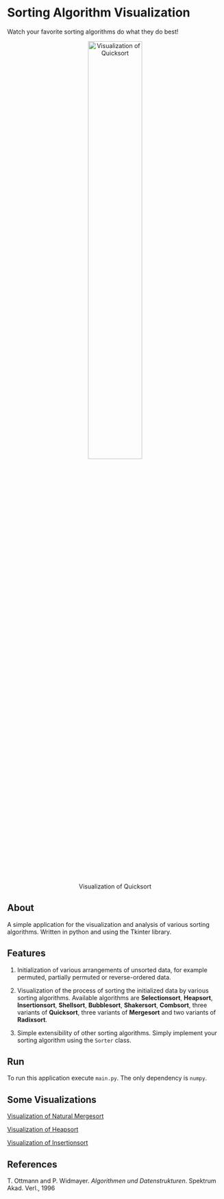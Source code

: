 # Sorting Algorithm Visualization

Watch your favorite sorting algorithms do what they do best!

  <p align="center">
    <img src="image/quicksort-permutation-cut.gif" width="50%" alt="Visualization of Quicksort"/>
  </p>
  <p align=center>
  Visualization of Quicksort
  </p>

## About
A simple application for the visualization and analysis of various sorting algorithms. Written in python and using the Tkinter library.

## Features
1. Initialization of various arrangements of unsorted data, for example permuted, partially permuted or reverse-ordered data.

2. Visualization of the process of sorting the initialized data by various sorting algorithms. Available algorithms are **Selectionsort**, **Heapsort**,  **Insertionsort**, **Shellsort**, **Bubblesort**, **Shakersort**, **Combsort**, three variants of **Quicksort**, three variants of **Mergesort** and two variants of **Radixsort**.

3. Simple extensibility of other sorting algorithms. Simply implement your sorting algorithm using the `Sorter` class.


## Run
To run this application execute `main.py`. The only dependency is `numpy`.

## Some Visualizations

[Visualization of Natural Mergesort](images/natural-mergesort.html)

[Visualization of Heapsort](images/natural-heapsort.html)

[Visualization of Insertionsort](images/insertionsort.html)

## References

T. Ottmann and P. Widmayer. *Algorithmen und Datenstrukturen*. Spektrum Akad. Verl., 1996
